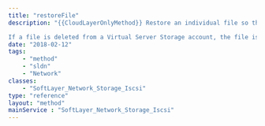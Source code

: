 ```yaml
---
title: "restoreFile"
description: "{{CloudLayerOnlyMethod}} Restore an individual file so that it may be used as it was before it was deleted. 

If a file is deleted from a Virtual Server Storage account, the file is placed into the account's recycle bin and not permanently deleted. Therefore, restoreFile can be used to place the file back into your Virtual Server account's root directory. "
date: "2018-02-12"
tags:
    - "method"
    - "sldn"
    - "Network"
classes:
    - "SoftLayer_Network_Storage_Iscsi"
type: "reference"
layout: "method"
mainService : "SoftLayer_Network_Storage_Iscsi"
---
```

